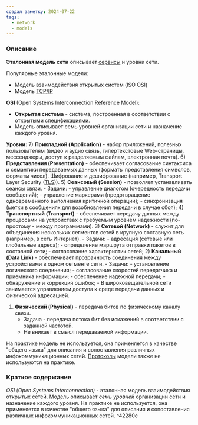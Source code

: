 ```yaml
---
создал заметку: 2024-07-22
tags:
  - network
  - models
---
```

### Описание
**Эталонная модель сети** описывает [сервисы](Терминология.md#Сервис) и уровни сети.

Популярные эталонные модели:
- Модель взаимодействия открытых систем (ISO OSI)
- Модель [TCP/IP](Модель%20TCP%20IP.md)

**OSI** (Open Systems Interconnection Reference Model):
- **Открытая система** - система, построенная в соответствии с открытыми спецификациями.
- Модель описывает семь уровней организации сети и назначение каждого уровня.

**Уровни:**
7) **Прикладной (Application)** - набор приложений, полезных пользователям (видео и аудио связь, гипертекстовые Web-страницы, мессенджеры, доступ к разделяемым файлам, электронная почта).
6) **Представления (Presentation)** - обеспечивает согласование синтаксиса и семантики передаваемых данных (форматы представления символов, форматы чисел). Шифрование и дешифрование (например, Transport Layer Security ([TLS](Протоколы/application-layer/TLS%20SSL.md))).
5) **Сеансовый (Session)** - позволяет устанавливать сеансы связи.
	- Задачи:
		- управление диалогом (очередность передачи сообщений);
		- управление маркерами (предотвращение одновременного выполнения критичной операции);
		- синхронизация (метки в сообщениях для возобновления передачи в случае сбоя);
4) **Транспортный (Transport)** - обеспечивает передачу данных между процессами на устройствах с требуемым уровнем надежности (по-простому - между программами).
3) **Сетевой (Network)** - служит для объединения нескольких сегментов сетей в крупную составную сеть (например, в сеть Интернет).
	- Задачи:
		- адресация (сетевые или глобальные адреса);
		- определение маршрута отправки пакетов в составной сети;
		- согласование характеристик сетей;
2) **Канальный (Data Link)** - обеспечивает прозрачность соединения между устройствами в одном сегменте сети.
	- Задачи:
		- установление логического соединения;
		- согласование скоростей передатчика и приемника информации;
		- обеспечение надежной передачи;
		- обнаружение и коррекция ошибок;
	- В широковещательной сети занимается управлением доступа к среде передачи данных и физической адресацией.
1) **Физический (Physical)** - передача битов по физическому каналу связи.
	- Задача - передача потока бит без искажений в соответствии с заданной частотой.
	- Не вникает в смысл передаваемой информации.

На практике модель не используется, она применяется в качестве "общего языка" для описания и сопоставления различных инфокоммуникационных сетей. [Протоколы](Терминология.md#Протокол) модели также не используются на практике.

### Краткое содержание
*OSI (Open Systems Interconnection)* - эталонная модель взаимодействия открытых сетей. Модель описывает *семь уровней* организации сети и назначение каждого уровня. На практике не используется, она применяется в качестве "общего языка" для описания и сопоставления различных инфокоммуникационных сетей. ^42280c
